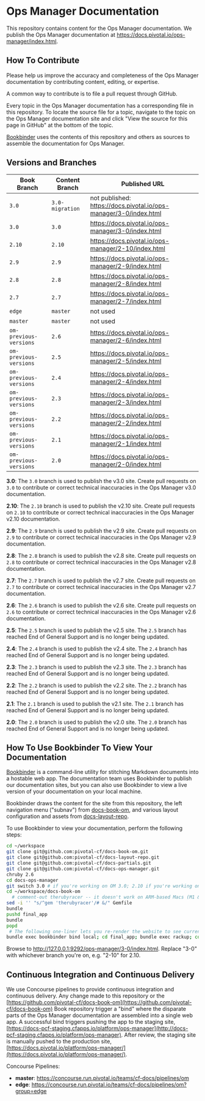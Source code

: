 # Ops Manager Documentation

This repository contains content for the Ops Manager documentation. We publish the Ops Manager documentation at
https://docs.pivotal.io/ops-manager/index.html.

## How To Contribute

Please help us improve the accuracy and completeness of the Ops Manager documentation by
contributing content, editing, or expertise.

A common way to contribute is to file a pull request through GitHub.

Every topic in the Ops Manager documentation has a corresponding file in this repository. To locate
the source file for a topic, navigate to the topic on the Ops Manager documentation site and click
"View the source for this page in GitHub" at the bottom of the topic.

[Bookbinder](https://github.com/pivotal-cf/bookbinder/) uses the contents of this repository and others as sources to assemble the documentation for Ops Manager.

## <a name='version-branch'></a> Versions and Branches

| **Book Branch** | **Content Branch** | **Published URL** |
|-----------------|--------------------|-------------------|
|           `3.0` |    `3.0-migration` | not published: https://docs.pivotal.io/ops-manager/3-0/index.html  |
|           `3.0` |              `3.0` | https://docs.pivotal.io/ops-manager/3-0/index.html  |
|          `2.10` |             `2.10` | https://docs.pivotal.io/ops-manager/2-10/index.html |
|           `2.9` |              `2.9` | https://docs.pivotal.io/ops-manager/2-9/index.html  |
|           `2.8` |              `2.8` | https://docs.pivotal.io/ops-manager/2-8/index.html  |
|           `2.7` |              `2.7` | https://docs.pivotal.io/ops-manager/2-7/index.html  |
|          `edge` |           `master` |          not used |
|        `master` |           `master` |          not used |
| `om-previous-versions` | `2.6` | https://docs.pivotal.io/ops-manager/2-6/index.html |
| `om-previous-versions` | `2.5` | https://docs.pivotal.io/ops-manager/2-5/index.html |
| `om-previous-versions` | `2.4` | https://docs.pivotal.io/ops-manager/2-4/index.html |
| `om-previous-versions` | `2.3` | https://docs.pivotal.io/ops-manager/2-3/index.html |
| `om-previous-versions` | `2.2` | https://docs.pivotal.io/ops-manager/2-2/index.html |
| `om-previous-versions` | `2.1` | https://docs.pivotal.io/ops-manager/2-1/index.html |
| `om-previous-versions` | `2.0` | https://docs.pivotal.io/ops-manager/2-0/index.html |

**3.0**: The `3.0` branch is used to publish the v3.0 site. Create pull requests on `3.0` to contribute or
correct technical inaccuracies in the Ops Manager v3.0 documentation.

**2.10**: The `2.10` branch is used to publish the v2.10 site. Create pull requests on `2.10` to contribute or
correct technical inaccuracies in the Ops Manager v2.10 documentation.

**2.9**: The `2.9` branch is used to publish the v2.9 site. Create pull requests on `2.9` to contribute or
correct technical inaccuracies in the Ops Manager v2.9 documentation.

**2.8**: The `2.8` branch is used to publish the v2.8 site. Create pull requests on `2.8` to contribute or
correct technical inaccuracies in the Ops Manager v2.8 documentation.

**2.7**: The `2.7` branch is used to publish the v2.7 site. Create pull requests on `2.7` to contribute or
correct technical inaccuracies in the Ops Manager v2.7 documentation.

**2.6**: The `2.6` branch is used to publish the v2.6 site. Create pull requests on `2.6` to contribute or
correct technical inaccuracies in the Ops Manager v2.6 documentation.

**2.5**: The `2.5` branch is used to publish the v2.5 site. The `2.5` branch has reached End of General Support and is
no longer being updated.

**2.4**: The `2.4` branch is used to publish the v2.4 site. The `2.4` branch has reached End of General Support and is
no longer being updated.

**2.3**: The `2.3` branch is used to publish the v2.3 site. The `2.3` branch has reached End of General Support and is
no longer being updated.

**2.2**: The `2.2` branch is used to publish the v2.2 site. The `2.2` branch has reached End of General Support and is
no longer being updated.

**2.1**: The `2.1` branch is used to publish the v2.1 site. The `2.1` branch has reached End of General Support and is
no longer being updated.

**2.0**: The `2.0` branch is used to publish the v2.0 site. The `2.0` branch has reached End of General Support and is
no longer being updated.

## How To Use Bookbinder To View Your Documentation

[Bookbinder](https://github.com/pivotal-cf/bookbinder/blob/master/README.md) is a command-line
utility for stitching Markdown documents into a hostable web app. The documentation team uses
Bookbinder to publish our documentation sites, but you can also use Bookbinder to view a live
version of your documentation on your local machine.

Bookbinder draws the content for the site from this repository, the left navigation menu ("subnav")
from [docs-book-om](https://github.com/pivotal-cf/docs-book-om), and various layout
configuration and assets from [docs-layout-repo](https://github.com/pivotal-cf/docs-layout-repo).

To use Bookbinder to view your documentation, perform the following steps:

```bash
cd ~/workspace
git clone git@github.com:pivotal-cf/docs-book-om.git
git clone git@github.com:pivotal-cf/docs-layout-repo.git
git clone git@github.com:pivotal-cf/docs-partials.git
git clone git@github.com:pivotal-cf/docs-ops-manager.git
chruby 2.6
cd docs-ops-manager
git switch 3.0 # if you're working on OM 3.0; 2.10 if you're working on OM 2.10, etc.
cd ~/workspace/docs-book-om
  # comment-out therubyracer -- it doesn't work on ARM-based Macs (M1 & M2):
sed -i '' "s/^gem 'therubyracer'/# &/" Gemfile
bundle
pushd final_app
bundle
popd
 # The following one-liner lets you re-render the website to see current changes
bundle exec bookbinder bind local; cd final_app; bundle exec rackup; cd ..
```

Browse to <http://127.0.0.1:9292/ops-manager/3-0/index.html>. Replace "3-0" with whichever branch you're on, e.g. "2-10" for 2.10.

## Continuous Integration and Continuous Delivery

We use Concourse pipelines to provide continuous integration and continuous delivery. Any change made to this repository
or the [https://github.com/pivotal-cf/docs-book-om](https://github.com/pivotal-cf/docs-book-om) Book repository trigger a
"bind" where the disparate parts of the Ops Manager documentation are assembled into a single web app. A successful bind
triggers pushing the app to the staging site,
[https://docs-pcf-staging.cfapps.io/platform/ops-manager](http://docs-pcf-staging.cfapps.io/platform/ops-manager). After
review, the staging site is manually pushed to the production site,
[https://docs.pivotal.io/platform/ops-manager/](https://docs.pivotal.io/platform/ops-manager/).

Concourse Pipelines:

* **master**: https://concourse.run.pivotal.io/teams/cf-docs/pipelines/om
* **edge**: https://concourse.run.pivotal.io/teams/cf-docs/pipelines/om?group=edge
